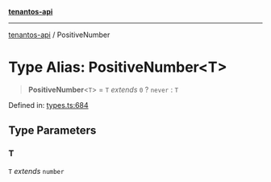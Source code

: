 [**tenantos-api**](../README.md)

***

[tenantos-api](../globals.md) / PositiveNumber

# Type Alias: PositiveNumber\<T\>

> **PositiveNumber**\<`T`\> = `T` *extends* `0` ? `never` : `T`

Defined in: [types.ts:684](https://github.com/shadmanZero/tenantos-api/blob/5456fdea44f46a63455944d4982f5327cbeb3156/src/types.ts#L684)

## Type Parameters

### T

`T` *extends* `number`
